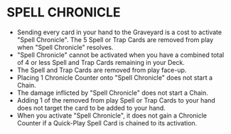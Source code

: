 
# SPELL CHRONICLE

*   Sending every card in your hand to the Graveyard is a cost to activate "Spell Chronicle". The 5 Spell or Trap Cards are removed from play when "Spell Chronicle" resolves.
*   "Spell Chronicle" cannot be activated when you have a combined total of 4 or less Spell and Trap Cards remaining in your Deck.
*   The Spell and Trap Cards are removed from play face-up.
*   Placing 1 Chronicle Counter onto "Spell Chronicle" does not start a Chain.
*   The damage inflicted by "Spell Chronicle" does not start a Chain.
*   Adding 1 of the removed from play Spell or Trap Cards to your hand does not target the card to be added to your hand.
*   When you activate "Spell Chronicle", it does not gain a Chronicle Counter if a Quick-Play Spell Card is chained to its activation.

  